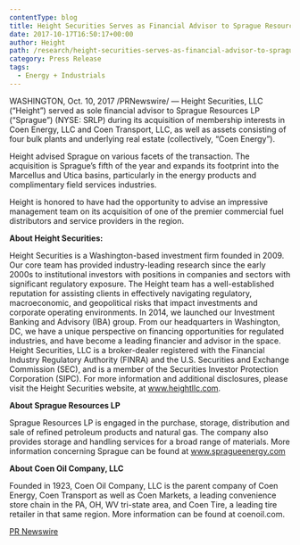 ```yaml
---
contentType: blog
title: Height Securities Serves as Financial Advisor to Sprague Resources LP on its Acquisition of Coen Energy
date: 2017-10-17T16:50:17+00:00
author: Height
path: /research/height-securities-serves-as-financial-advisor-to-sprague-resources-lp-on-its-acquisition-of-coen-energy/
category: Press Release
tags:
  - Energy + Industrials
---
```

WASHINGTON, Oct. 10, 2017 /PRNewswire/ &#8212; Height Securities, LLC (&#8220;Height&#8221;) served as sole financial advisor to Sprague Resources LP (&#8220;Sprague&#8221;) (NYSE: SRLP) during its acquisition of membership interests in Coen Energy, LLC and Coen Transport, LLC, as well as assets consisting of four bulk plants and underlying real estate (collectively, &#8220;Coen Energy&#8221;).

Height advised Sprague on various facets of the transaction. The acquisition is Sprague&#8217;s fifth of the year and expands its footprint into the Marcellus and Utica basins, particularly in the energy products and complimentary field services industries.

Height is honored to have had the opportunity to advise an impressive management team on its acquisition of one of the premier commercial fuel distributors and service providers in the region.

**About Height Securities:**

Height Securities is a Washington-based investment firm founded in 2009. Our core team has provided industry-leading research since the early 2000s to institutional investors with positions in companies and sectors with significant regulatory exposure. The Height team has a well-established reputation for assisting clients in effectively navigating regulatory, macroeconomic, and geopolitical risks that impact investments and corporate operating environments. In 2014, we launched our Investment Banking and Advisory (IBA) group. From our headquarters in Washington, DC, we have a unique perspective on financing opportunities for regulated industries, and have become a leading financier and advisor in the space. Height Securities, LLC is a broker-dealer registered with the Financial Industry Regulatory Authority (FINRA) and the U.S. Securities and Exchange Commission (SEC), and is a member of the Securities Investor Protection Corporation (SIPC). For more information and additional disclosures, please visit the Height Securities website, at <a class="linkOnClick" href="http://www.heightllc.com/" target="_blank" rel="nofollow noopener" data-include="300522215">www.heightllc.com</a>.

**About Sprague Resources LP**

Sprague Resources LP is engaged in the purchase, storage, distribution and sale of refined petroleum products and natural gas. The company also provides storage and handling services for a broad range of materials. More information concerning Sprague can be found at <a class="linkOnClick" href="http://www.spragueenergy.com/" target="_blank" rel="nofollow noopener">www.spragueenergy.com</a>

**About Coen Oil Company, LLC**

Founded in 1923, Coen Oil Company, LLC is the parent company of Coen Energy, Coen Transport as well as Coen Markets, a leading convenience store chain in the PA, OH, WV tri-state area, and Coen Tire, a leading tire retailer in that same region. More information can be found at coenoil.com.

[PR Newswire](http://www.prnewswire.com/news-releases/height-securities-serves-as-financial-advisor-to-nextdecade-corporation-on-its-reverse-merger-with-harmony-merger-corporation-300522215.html)
